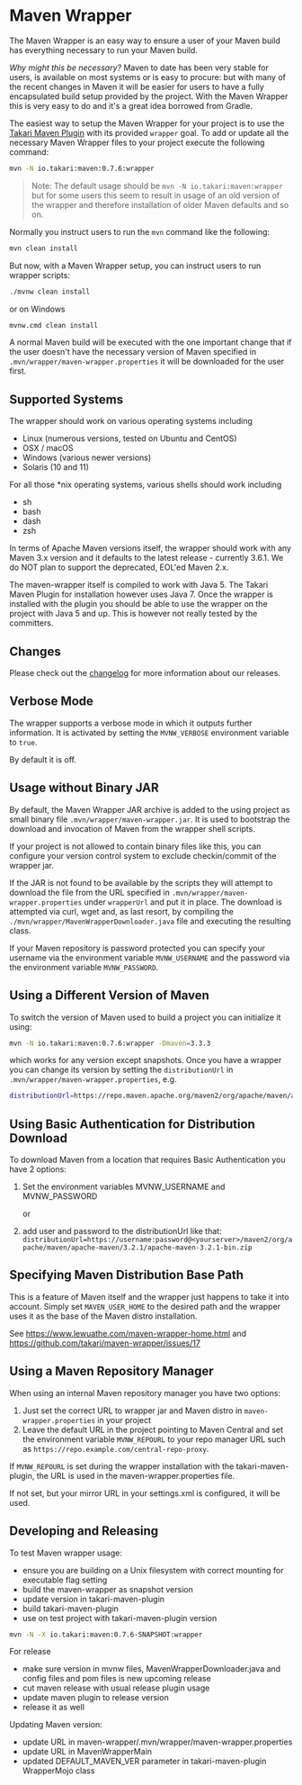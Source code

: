 # Maven Wrapper

The Maven Wrapper is an easy way to ensure a user of your Maven build has
everything necessary to run your Maven build.

_Why might this be necessary?_ Maven to date has been very stable for users, is
available on most systems or is easy to procure: but with many of the recent
changes in Maven it will be easier for users to have a fully encapsulated build
setup provided by the project. With the Maven Wrapper this is very easy to do
and it's a great idea borrowed from Gradle.

The easiest way to setup the Maven Wrapper for your project is to use the
[Takari Maven Plugin][1] with its provided `wrapper` goal. To add or update all
the necessary Maven Wrapper files to your project execute the following command:

```bash
mvn -N io.takari:maven:0.7.6:wrapper
```

> Note: The default usage should be `mvn -N io.takari:maven:wrapper` but for
> some users this seem to result in usage of an old version of the wrapper and
> therefore installation of older Maven defaults and so on.

Normally you instruct users to run the `mvn` command like the following:

```bash
mvn clean install
```

But now, with a Maven Wrapper setup, you can instruct users to run wrapper
scripts:

```bash
./mvnw clean install
```

or on Windows

```bash
mvnw.cmd clean install
```

A normal Maven build will be executed with the one important change that if the
user doesn't have the necessary version of Maven specified in
`.mvn/wrapper/maven-wrapper.properties` it will be downloaded for the user
first.

## Supported Systems

The wrapper should work on various operating systems including

* Linux (numerous versions, tested on Ubuntu and CentOS)
* OSX / macOS
* Windows (various newer versions)
* Solaris (10 and 11)

For all those *nix operating systems, various shells should work including

* sh
* bash
* dash
* zsh

In terms of Apache Maven versions itself, the wrapper should work with any Maven
3.x version and it defaults to the latest release - currently 3.6.1. We do NOT
plan to support the deprecated, EOL'ed Maven 2.x.

The maven-wrapper itself is compiled to work with Java 5. The Takari Maven
Plugin for installation however uses Java 7. Once the wrapper is installed with
the plugin you should be able to use the wrapper on the project with Java 5 and
up. This is however not really tested by the committers.

## Changes

Please check out the [changelog](./CHANGELOG.md) for more information about our
releases.

## Verbose Mode

The wrapper supports a verbose mode in which it outputs further information. It
is activated by setting the `MVNW_VERBOSE` environment variable to `true`.

By default it is off.

## Usage without Binary JAR

By default, the Maven Wrapper JAR archive is added to the using project as small
binary file `.mvn/wrapper/maven-wrapper.jar`. It is used to bootstrap the
download and invocation of Maven from the wrapper shell scripts.

If your project is not allowed to contain binary files like this, you can
configure your version control system to exclude checkin/commit of the wrapper
jar.

If the JAR is not found to be available by the scripts they will attempt to
download the file from the URL specified in
`.mvn/wrapper/maven-wrapper.properties` under `wrapperUrl` and put it in place.
The download is attempted via curl, wget and, as last resort, by compiling the
`./mvn/wrapper/MavenWrapperDownloader.java` file and executing the resulting
class.

If your Maven repository is password protected you can specify your username via
the environment variable `MVNW_USERNAME` and the password via the environment
variable `MVNW_PASSWORD`.

## Using a Different Version of Maven

To switch the version of Maven used to build a project you can initialize it
using:

```bash
mvn -N io.takari:maven:0.7.6:wrapper -Dmaven=3.3.3
```

which works for any version except snapshots. Once you have a wrapper you can
change its version by setting the `distributionUrl` in
`.mvn/wrapper/maven-wrapper.properties`, e.g.

```bash
distributionUrl=https://repo.maven.apache.org/maven2/org/apache/maven/apache-maven/3.5.4/apache-maven-3.5.4-bin.zip
```

## Using Basic Authentication for Distribution Download

To download Maven from a location that requires Basic Authentication you have 2
options:

1. Set the environment variables MVNW_USERNAME and MVNW_PASSWORD

    or

2. add user and password to the distributionUrl like that:
`distributionUrl=https://username:password@<yourserver>/maven2/org/apache/maven/apache-maven/3.2.1/apache-maven-3.2.1-bin.zip`

[1]: https://github.com/takari/takari-maven-plugin

## Specifying Maven Distribution Base Path

This is a feature of Maven itself and the wrapper just happens to take it into
account. Simply set `MAVEN_USER_HOME` to the desired path and the wrapper uses
it as the base of the Maven distro installation.

See https://www.lewuathe.com/maven-wrapper-home.html and
https://github.com/takari/maven-wrapper/issues/17

## Using a Maven Repository Manager

When using an internal Maven repository manager you have two options:

1. Just set the correct URL to wrapper jar and Maven distro in
  `maven-wrapper.properties` in your project
2. Leave the default URL in the project pointing to Maven Central and set the
  environment variable `MVNW_REPOURL` to your repo manager URL such as
  `https://repo.example.com/central-repo-proxy`.

If `MVNW_REPOURL` is set during the wrapper installation with the
takari-maven-plugin, the URL is used in the maven-wrapper.properties file.

If not set, but your mirror URL in your settings.xml is configured, it will be
used.

## Developing and Releasing

To test Maven wrapper usage:

- ensure you are building on a Unix filesystem with correct mounting for
  executable flag setting
- build the maven-wrapper as snapshot version
- update version in takari-maven-plugin
- build takari-maven-plugin
- use on test project with takari-maven-plugin version

```bash
mvn -N -X io.takari:maven:0.7.6-SNAPSHOT:wrapper
```

For release

- make sure version in mvnw files, MavenWrapperDownloader.java and config files
  and pom files is new upcoming release
- cut maven release with usual release plugin usage
- update maven plugin to release version
- release it as well

Updating Maven version:

- update URL in maven-wrapper/.mvn/wrapper/maven-wrapper.properties
- update URL in MavenWrapperMain
- updated DEFAULT_MAVEN_VER parameter in takari-maven-plugin  WrapperMojo class
